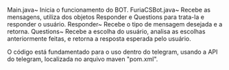 Main.java~ Inicia o funcionamento do BOT.
FuriaCSBot.java~ Recebe as mensagens, utiliza dos objetos Responder e Questions para trata-la e responder o usuário. 
Responder~ Recebe o tipo de mensagem desejada e a retorna.
Questions~ Recebe a escolha do usuário, analisa as escolhas anteriormente feitas, e retorna a resposta esperada pelo usuário.

O código está fundamentado para o uso dentro do telegram, usando a API do telegram, localizada no arquivo maven "pom.xml".
